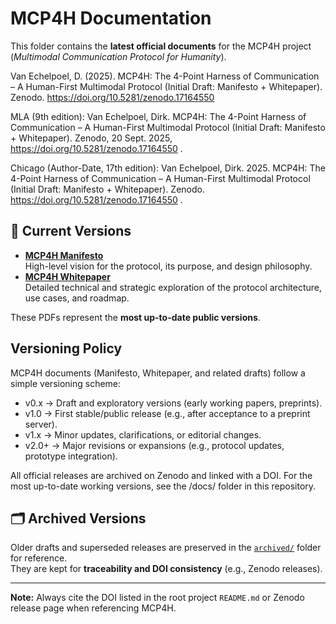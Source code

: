 # MCP4H Documentation

This folder contains the **latest official documents** for the MCP4H project  
(*Multimodal Communication Protocol for Humanity*).

Van Echelpoel, D. (2025). MCP4H: The 4-Point Harness of Communication – A Human-First Multimodal Protocol (Initial Draft: Manifesto + Whitepaper). Zenodo. https://doi.org/10.5281/zenodo.17164550

MLA (9th edition):
Van Echelpoel, Dirk. MCP4H: The 4-Point Harness of Communication – A Human-First Multimodal Protocol (Initial Draft: Manifesto + Whitepaper). Zenodo, 20 Sept. 2025, https://doi.org/10.5281/zenodo.17164550
.

Chicago (Author-Date, 17th edition):
Van Echelpoel, Dirk. 2025. MCP4H: The 4-Point Harness of Communication – A Human-First Multimodal Protocol (Initial Draft: Manifesto + Whitepaper). Zenodo. https://doi.org/10.5281/zenodo.17164550
.

## 📄 Current Versions
- **[MCP4H Manifesto](./MCP4H_Manifesto.pdf)**  
  High-level vision for the protocol, its purpose, and design philosophy.  
- **[MCP4H Whitepaper](./MCP4H_Whitepaper.pdf)**  
  Detailed technical and strategic exploration of the protocol architecture, use cases, and roadmap.

These PDFs represent the **most up-to-date public versions**.

## Versioning Policy

MCP4H documents (Manifesto, Whitepaper, and related drafts) follow a simple versioning scheme:
- v0.x → Draft and exploratory versions (early working papers, preprints).
- v1.0 → First stable/public release (e.g., after acceptance to a preprint server).
- v1.x → Minor updates, clarifications, or editorial changes.
- v2.0+ → Major revisions or expansions (e.g., protocol updates, prototype integration).

All official releases are archived on Zenodo and linked with a DOI.
For the most up-to-date working versions, see the /docs/ folder in this repository.

## 🗂️ Archived Versions
Older drafts and superseded releases are preserved in the [`archived/`](./archived/) folder for reference.  
They are kept for **traceability and DOI consistency** (e.g., Zenodo releases).

---
**Note:** Always cite the DOI listed in the root project `README.md` or Zenodo release page when referencing MCP4H.
